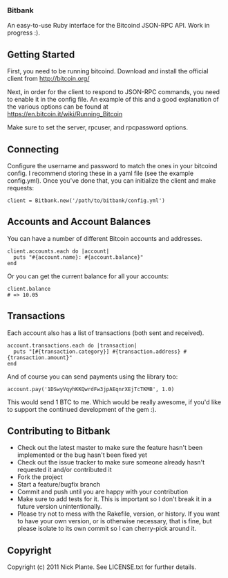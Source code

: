 ### Bitbank

An easy-to-use Ruby interface for the Bitcoind JSON-RPC API. Work in progress :).

## Getting Started

First, you need to be running bitcoind. Download and install the official client from http://bitcoin.org/

Next, in order for the client to respond to JSON-RPC commands, you need to enable it in the config file. An example of this and a good explanation of the various options can be found at https://en.bitcoin.it/wiki/Running_Bitcoin

Make sure to set the server, rpcuser, and rpcpassword options.

## Connecting

Configure the username and password to match the ones in your bitcoind config. I recommend storing these in a yaml file (see the example config.yml). Once you've done that, you can initialize the client and make requests:

    client = Bitbank.new('/path/to/bitbank/config.yml')

## Accounts and Account Balances

You can have a number of different Bitcoin accounts and addresses.

    client.accounts.each do |account|
      puts "#{account.name}: #{account.balance}"
    end

Or you can get the current balance for all your accounts:

    client.balance
    # => 10.05

## Transactions

Each account also has a list of transactions (both sent and received).

    account.transactions.each do |transaction|
      puts "[#{transaction.category}] #{transaction.address} #{transaction.amount}"
    end

And of course you can send payments using the library too:

    account.pay('1DSwyVqyhKKQwrdFw3jpAEqnrXEjTcTKMB', 1.0)

This would send 1 BTC to me. Which would be really awesome, if you'd like to support the continued development of the gem :).

## Contributing to Bitbank

* Check out the latest master to make sure the feature hasn't been implemented or the bug hasn't been fixed yet
* Check out the issue tracker to make sure someone already hasn't requested it and/or contributed it
* Fork the project
* Start a feature/bugfix branch
* Commit and push until you are happy with your contribution
* Make sure to add tests for it. This is important so I don't break it in a future version unintentionally.
* Please try not to mess with the Rakefile, version, or history. If you want to have your own version, or is otherwise necessary, that is fine, but please isolate to its own commit so I can cherry-pick around it.

## Copyright

Copyright (c) 2011 Nick Plante. See LICENSE.txt for
further details.

